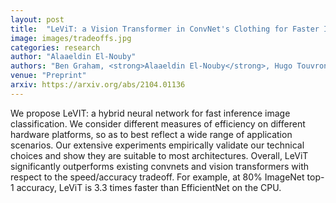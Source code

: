 ```yaml
---
layout: post
title:  "LeViT: a Vision Transformer in ConvNet's Clothing for Faster Inference"
image: images/tradeoffs.jpg
categories: research
author: "Alaaeldin El-Nouby"
authors: "Ben Graham, <strong>Alaaeldin El-Nouby</strong>, Hugo Touvron, Pierre Stock, Armand Joulin, Hervé Jégou, Matthijs Douze"
venue: "Preprint"
arxiv: https://arxiv.org/abs/2104.01136
---
```

We propose LeVIT: a hybrid neural network for fast inference image classification. We consider different measures of efficiency
on different hardware platforms, so as to best reflect a wide range of application scenarios. Our extensive experiments empirically validate
our technical choices and show they are suitable to most architectures. Overall, LeViT significantly outperforms existing convnets and vision
transformers with respect to the speed/accuracy tradeoff. For example, at 80\% ImageNet top-1 accuracy, LeViT is 3.3 times faster than EfficientNet on the CPU.
